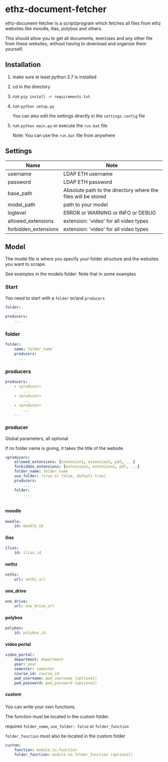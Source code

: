 # ethz-document-fetcher
ethz-document-fetcher is a script/program which fetches all files from ethz websites like
 moodle, ilias, polybox and others.
 
 This should allow you to get all documents, exercises and any other file from
 these websites, without having to download and organize them yourself.

## Installation
1. make sure at least python 3.7 is installed
2. cd in the directory
3. run `pip install -r requirements.txt`
4. run `python setup.py`
    
    You can also edit the settings directly in the `settings.config` file
5. run `python main.py` or execute the `run.bat` file

    Note: You can use the `run.bat` file from anywhere
    
## Settings

| Name        | Note           |
| ------------- |-------------|
| username      | LDAP ETH username |
| password      |  LDAP ETH password    |
| base_path |  Absolute path to the directory where the files will be stored      |
| model_path | path to your model |
| loglevel | ERROR or WARNING or INFO or DEBUG |
| allowed_extensions | extension: 'video' for all video types |
| forbidden_extensions | extension: 'video' for all video types |

## Model
The model file is where you specify your folder structure and the websites you want to scrape.

See examples in the models folder. Note that in some examples 

### Start
You need to start with a `folder` or/and `producers`

```yaml
folder:
    ...
producers:
    ...
```

### folder

```yaml
folder:
    name: folder_name
    producers:
      ...
```

### producers

```yaml
producers:
    - <producer>
        ...
    - <producer>
        ...
    - <producer>
        ...
    ...
```

### producer
Global parameters, all optional

if no folder name is giving, it takes the title of the website

```yaml
<producer>:
    allowed_extensions: [extension1, extension2, pdf, ...]
    forbidden_extensions: [extension1, extension2, pdf, ...]
    folder_name: folder_name
    use_folder: (true or false, default true)
    producers:
        ...
    folder:
        ...
      
```

#### moodle

```yaml
moodle:
    id: moodle_id
```
#### ilias

```yaml
ilias:
    id: ilias_id
```
#### nethz

```yaml
nethz:
    url: nethz_url
```
#### one_drive

```yaml
one_drive:
    url: one_drive_url
```
#### polybox

```yaml
polybox:
    id: polybox_id
```
#### video portal

```yaml
video_portal:
    department: department
    year: year
    semester: semester
    course_id: course_id
    pwd_username: pwd_username (optional)
    pwd_password: pwd_password (optional)
```
##### custom
You can write your own functions.

The function must be located in the custom folder.

requires `folder_name`, `use_folder: false` or `folder_function`

`folder_function` must also be located in the custom folder

```yaml
custom:
    function: module.to.function
    folder_function: module.to.folder_function (optional)
```
